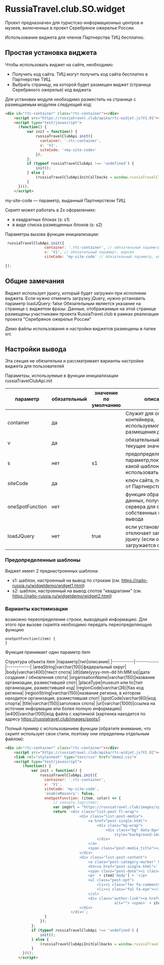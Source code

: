 # RussiaTravel.club.SO.widget
Проект предназначен для туристско-информационных центров и музеев, включенных в проект Серебряное ожерелье России.

Использование виджета для членов Партнерства ТИЦ бесплатно.

## Простая установка виджета

Чтобы использовать виджет на сайте, необходимо:
- Получить код сайта. ТИЦ могут получить код сайта бесплатно в Партнерстве ТИЦ.
- Выбрать страницу, на которой будет размещен виджет (страница Серебряного ожерелья) код виджета




Для установки модуля необходимо разместить на странице с размещаемым модулем следующий код:
```html
<div id="rtc-container" class="rtc-container"></div>
    <script src="https://russiatravel.club/apika/rtc-widjet.js?V1.01"></script>
    <script type="text/javascript">
      (function() {
          var init = function() {
              russiaTravelClubApi.init({
                container: '.rtc-container',
                v: 'V1',
                siteCode: '<my-site-code>'
              });
          };
          if (typeof russiaTravelClubApi !== 'undefined') {
              init();
          } else {
              (russiaTravelClubApiInitCallbacks = window.russiaTravelClubApiInitCallbacks || []).push(init);
          }
      })();
    </script>
```
my-site-code — параметр, выданный Партнерством ТИЦ

Скрипт может работать в 2х оформлениях:
- в квадратных блоках (s: s1)
- в виде списка размещенных блоков (s: s2)

Параметры вызова функции инициализации:
```javascript
 russiaTravelClubApi.init({
                  container: '.rtc-container', // обязательный параметр, контейнер, в котором размещаются данные виджета
                  v: 'V1', // обязательный парамерт, версия
                  siteCode: 'my-site-code' // обязательный параметр, ключ сайта, на котором установлен виджет. 
               
});
```
## Общие замечания
Виджет использует jquery, который будет загружен при исполнеии виджета.
Если нужно отменить загрузку jQuery, нужно установить параметр loadJQuery: false
Обязательным является указание на странице с виджетом фразы:
Данные, отображаемые на этой странице размещены участниками проекта RussiaTravel.club в рамках реализации проекта "Серебряное ожерелье России"

Демо файлы использования и настройки виджетов размещены в папке src

## Настройки вывода

Эта секция не обязательна и рассматривает варианты настройки виджета для пользователей

Параметры, используемые в функции инициализации russiaTravelClubApi.init

|параметр|обязательный|значение по умолчанию|описание|
|-----------|------------|------------|------------|
|container|да||Служит для определения контейнера, используемого для размещения данных|
|v|да||обязательный параметр, текущее значение V1|
|s|нет|s1|предопределенный параметр,показывающий какой шаблон нужно использовать|
|siteCode|да||ключ сайта, полученный от Партнерства ТИЦ|
|oneSpotFunction|нет||функция обработчик данных, полученных от сервера для создания собственных шаблонов вывода|
|loadJQuery|нет|true|если установлен в false, отключает загрузку jquery (если она загружается сайтом)|

### Предопределенные шаблоны
Виджет имеет 2 преднастроенных шаблона:
- s1: шаблон, настроенный на вывод по строкам (см. <https://naito-russia.ru/widgetdemo/widget1.html>)
- s2: шаблон, настроенный на вывод спотов "квадратами" (см. <https://naito-russia.ru/widgetdemo/widget2.html>)

### Варианты кастомизации
возможно переопределение строки, выводящей информацию.
Для этого при вызове скрипта необходимо передать переопределяющую функцию
```
oneSpotFunction(item) {
}
```
Функция принимает один параметр item

Структура объекта item
|параметр|тип|описание|
|-----------|------------|------------|
|areaString|varchar(100)|федеральный округ|
|body|varchar(400)|текст спота|
|dt|date(yyyy-mm-dd hh:MM:ss)|дата создания / обновления спота|
|organisationName|varchar(150)|название организации, разместившей спот|
|placeType|museum или tic|тип организации, разместившей код|
|regionCode|varchar(36)|fias код региона|
|regionString|varchar(150)|название региона, в котором находится организация, разместившая спот|
|spotCode|varchar(60)|код спорта|
|title|varchar(150)|заголовок спота|
|url|varchar(1000)|ссылка на источник информации или более полную информацию|
|w400|varchar(100)|код файла с картинкой (картинка находится по адресу https://russiatravel.club/images/spots/<w400>|

Полный пример с использованием функции (обратите внимание, что скрипт использует свои стили, поэтому они определены отдельным файлом):
```html
<div id="rtc-container" class="rtc-container"></div>
    <script src="https://russiatravel.club/apika/rtc-widjet.js?V1.02"></script>
    <link rel="stylesheet" type="text/css" href="demo2.css">
    <script type="text/javascript">
        (function() {
            var init = function() {
                russiaTravelClubApi.init({
                  container: '.rtc-container',
                  v: 'V1',
                  siteCode: 'my-site-code',
                  'enableMasonry': false,
                  oneSpotFunction: (item, color) => {
                      // console.log(item);
                      var imgUrl = "https://russiatravel.club/images/spots/" + item["w400"] ;
                      return `<div class="list-post fl-wrap">
                                  <div class="list-post-media">
                                      <a href="post-single.html">
                                          <div class="bg-wrap">
                                              <div class="bg" data-bg="` + imgUrl + `"
                                                  style="background-image: url(&quot;` + imgUrl + `&quot;);"></div>
                                          </div>
                                      </a>
                                      <span class="post-media_title"></span>
                                  </div>
                                  <div class="list-post-content">
                                      <a class="post-category-marker" href="#">` + item['regionString'] + `</a>
                                      <h3><a href="post-single.html">` + item["title"] + `</a></h3>
                                      <span class="post-date"><i class="far fa-clock"></i>` + item['dt'] + `</span>
                                      <p>` + item['body'] + `</p>
                                      <ul class="post-opt">
                                          <li><i class="far fa-comments-alt"></i>  </li>
                                          <li><i class="fal fa-eye"></i>  </li>
                                      </ul>
                                      <div class="author-link"><a href="author-single.html"><img src="https://visit-museums.ru/assets/icons/musinfologo.png"
                                                  alt=""> <span>` + item['organisationName'] + `</span></a></div>
                                  </div>
                              </div>`;
                  }
                });
            };
            if (typeof russiaTravelClubApi !== 'undefined') {
                init();
            } else {
                (russiaTravelClubApiInitCallbacks = window.russiaTravelClubApiInitCallbacks || []).push(init);
            }
        })();
      </script>
```

